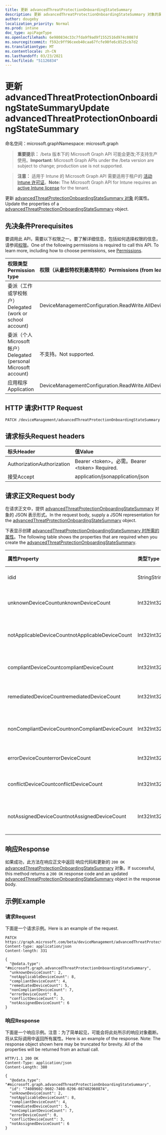 ```yaml
---
title: 更新 advancedThreatProtectionOnboardingStateSummary
description: 更新 advancedThreatProtectionOnboardingStateSummary 对象的属性。
author: dougeby
localization_priority: Normal
ms.prod: intune
doc_type: apiPageType
ms.openlocfilehash: 6e980834c33c7fda9f9ad9f1552516d974c0087d
ms.sourcegitcommit: f592c9ff96ceeb40caa67fcfe90fe6c8525cb7d2
ms.translationtype: MT
ms.contentlocale: zh-CN
ms.lasthandoff: 03/23/2021
ms.locfileid: "51126834"
---
```

# <a name="update-advancedthreatprotectiononboardingstatesummary"></a><span data-ttu-id="3f4f0-103">更新 advancedThreatProtectionOnboardingStateSummary</span><span class="sxs-lookup"><span data-stu-id="3f4f0-103">Update advancedThreatProtectionOnboardingStateSummary</span></span>

<span data-ttu-id="3f4f0-104">命名空间：microsoft.graph</span><span class="sxs-lookup"><span data-stu-id="3f4f0-104">Namespace: microsoft.graph</span></span>

> <span data-ttu-id="3f4f0-105">**重要提示：** /beta 版本下的 Microsoft Graph API 可能会更改;不支持生产使用。</span><span class="sxs-lookup"><span data-stu-id="3f4f0-105">**Important:** Microsoft Graph APIs under the /beta version are subject to change; production use is not supported.</span></span>

> <span data-ttu-id="3f4f0-106">**注意：** 适用于 Intune 的 Microsoft Graph API 需要适用于租户的 [活动 Intune 许可证](https://go.microsoft.com/fwlink/?linkid=839381)。</span><span class="sxs-lookup"><span data-stu-id="3f4f0-106">**Note:** The Microsoft Graph API for Intune requires an [active Intune license](https://go.microsoft.com/fwlink/?linkid=839381) for the tenant.</span></span>

<span data-ttu-id="3f4f0-107">更新 [advancedThreatProtectionOnboardingStateSummary 对象](../resources/intune-deviceconfig-advancedthreatprotectiononboardingstatesummary.md) 的属性。</span><span class="sxs-lookup"><span data-stu-id="3f4f0-107">Update the properties of a [advancedThreatProtectionOnboardingStateSummary](../resources/intune-deviceconfig-advancedthreatprotectiononboardingstatesummary.md) object.</span></span>

## <a name="prerequisites"></a><span data-ttu-id="3f4f0-108">先决条件</span><span class="sxs-lookup"><span data-stu-id="3f4f0-108">Prerequisites</span></span>
<span data-ttu-id="3f4f0-p101">要调用此 API，需要以下权限之一。要了解详细信息，包括如何选择权限的信息，请参阅[权限](/graph/permissions-reference)。</span><span class="sxs-lookup"><span data-stu-id="3f4f0-p101">One of the following permissions is required to call this API. To learn more, including how to choose permissions, see [Permissions](/graph/permissions-reference).</span></span>

|<span data-ttu-id="3f4f0-111">权限类型</span><span class="sxs-lookup"><span data-stu-id="3f4f0-111">Permission type</span></span>|<span data-ttu-id="3f4f0-112">权限（从最低特权到最高特权）</span><span class="sxs-lookup"><span data-stu-id="3f4f0-112">Permissions (from least to most privileged)</span></span>|
|:---|:---|
|<span data-ttu-id="3f4f0-113">委派（工作或学校帐户）</span><span class="sxs-lookup"><span data-stu-id="3f4f0-113">Delegated (work or school account)</span></span>|<span data-ttu-id="3f4f0-114">DeviceManagementConfiguration.ReadWrite.All</span><span class="sxs-lookup"><span data-stu-id="3f4f0-114">DeviceManagementConfiguration.ReadWrite.All</span></span>|
|<span data-ttu-id="3f4f0-115">委派（个人 Microsoft 帐户）</span><span class="sxs-lookup"><span data-stu-id="3f4f0-115">Delegated (personal Microsoft account)</span></span>|<span data-ttu-id="3f4f0-116">不支持。</span><span class="sxs-lookup"><span data-stu-id="3f4f0-116">Not supported.</span></span>|
|<span data-ttu-id="3f4f0-117">应用程序</span><span class="sxs-lookup"><span data-stu-id="3f4f0-117">Application</span></span>|<span data-ttu-id="3f4f0-118">DeviceManagementConfiguration.ReadWrite.All</span><span class="sxs-lookup"><span data-stu-id="3f4f0-118">DeviceManagementConfiguration.ReadWrite.All</span></span>|

## <a name="http-request"></a><span data-ttu-id="3f4f0-119">HTTP 请求</span><span class="sxs-lookup"><span data-stu-id="3f4f0-119">HTTP Request</span></span>
<!-- {
  "blockType": "ignored"
}
-->
``` http
PATCH /deviceManagement/advancedThreatProtectionOnboardingStateSummary
```

## <a name="request-headers"></a><span data-ttu-id="3f4f0-120">请求标头</span><span class="sxs-lookup"><span data-stu-id="3f4f0-120">Request headers</span></span>
|<span data-ttu-id="3f4f0-121">标头</span><span class="sxs-lookup"><span data-stu-id="3f4f0-121">Header</span></span>|<span data-ttu-id="3f4f0-122">值</span><span class="sxs-lookup"><span data-stu-id="3f4f0-122">Value</span></span>|
|:---|:---|
|<span data-ttu-id="3f4f0-123">Authorization</span><span class="sxs-lookup"><span data-stu-id="3f4f0-123">Authorization</span></span>|<span data-ttu-id="3f4f0-124">Bearer &lt;token&gt;。必需。</span><span class="sxs-lookup"><span data-stu-id="3f4f0-124">Bearer &lt;token&gt; Required.</span></span>|
|<span data-ttu-id="3f4f0-125">接受</span><span class="sxs-lookup"><span data-stu-id="3f4f0-125">Accept</span></span>|<span data-ttu-id="3f4f0-126">application/json</span><span class="sxs-lookup"><span data-stu-id="3f4f0-126">application/json</span></span>|

## <a name="request-body"></a><span data-ttu-id="3f4f0-127">请求正文</span><span class="sxs-lookup"><span data-stu-id="3f4f0-127">Request body</span></span>
<span data-ttu-id="3f4f0-128">在请求正文中，提供 [advancedThreatProtectionOnboardingStateSummary](../resources/intune-deviceconfig-advancedthreatprotectiononboardingstatesummary.md) 对象的 JSON 表示形式。</span><span class="sxs-lookup"><span data-stu-id="3f4f0-128">In the request body, supply a JSON representation for the [advancedThreatProtectionOnboardingStateSummary](../resources/intune-deviceconfig-advancedthreatprotectiononboardingstatesummary.md) object.</span></span>

<span data-ttu-id="3f4f0-129">下表显示创建 [advancedThreatProtectionOnboardingStateSummary 时所需的属性](../resources/intune-deviceconfig-advancedthreatprotectiononboardingstatesummary.md)。</span><span class="sxs-lookup"><span data-stu-id="3f4f0-129">The following table shows the properties that are required when you create the [advancedThreatProtectionOnboardingStateSummary](../resources/intune-deviceconfig-advancedthreatprotectiononboardingstatesummary.md).</span></span>

|<span data-ttu-id="3f4f0-130">属性</span><span class="sxs-lookup"><span data-stu-id="3f4f0-130">Property</span></span>|<span data-ttu-id="3f4f0-131">类型</span><span class="sxs-lookup"><span data-stu-id="3f4f0-131">Type</span></span>|<span data-ttu-id="3f4f0-132">说明</span><span class="sxs-lookup"><span data-stu-id="3f4f0-132">Description</span></span>|
|:---|:---|:---|
|<span data-ttu-id="3f4f0-133">id</span><span class="sxs-lookup"><span data-stu-id="3f4f0-133">id</span></span>|<span data-ttu-id="3f4f0-134">String</span><span class="sxs-lookup"><span data-stu-id="3f4f0-134">String</span></span>|<span data-ttu-id="3f4f0-135">唯一标识符</span><span class="sxs-lookup"><span data-stu-id="3f4f0-135">Unique Identifier</span></span>|
|<span data-ttu-id="3f4f0-136">unknownDeviceCount</span><span class="sxs-lookup"><span data-stu-id="3f4f0-136">unknownDeviceCount</span></span>|<span data-ttu-id="3f4f0-137">Int32</span><span class="sxs-lookup"><span data-stu-id="3f4f0-137">Int32</span></span>|<span data-ttu-id="3f4f0-138">未知设备的数量</span><span class="sxs-lookup"><span data-stu-id="3f4f0-138">Number of unknown devices</span></span>|
|<span data-ttu-id="3f4f0-139">notApplicableDeviceCount</span><span class="sxs-lookup"><span data-stu-id="3f4f0-139">notApplicableDeviceCount</span></span>|<span data-ttu-id="3f4f0-140">Int32</span><span class="sxs-lookup"><span data-stu-id="3f4f0-140">Int32</span></span>|<span data-ttu-id="3f4f0-141">不适用设备的数量</span><span class="sxs-lookup"><span data-stu-id="3f4f0-141">Number of not applicable devices</span></span>|
|<span data-ttu-id="3f4f0-142">compliantDeviceCount</span><span class="sxs-lookup"><span data-stu-id="3f4f0-142">compliantDeviceCount</span></span>|<span data-ttu-id="3f4f0-143">Int32</span><span class="sxs-lookup"><span data-stu-id="3f4f0-143">Int32</span></span>|<span data-ttu-id="3f4f0-144">兼容设备的数量</span><span class="sxs-lookup"><span data-stu-id="3f4f0-144">Number of compliant devices</span></span>|
|<span data-ttu-id="3f4f0-145">remediatedDeviceCount</span><span class="sxs-lookup"><span data-stu-id="3f4f0-145">remediatedDeviceCount</span></span>|<span data-ttu-id="3f4f0-146">Int32</span><span class="sxs-lookup"><span data-stu-id="3f4f0-146">Int32</span></span>|<span data-ttu-id="3f4f0-147">已修复设备的数量</span><span class="sxs-lookup"><span data-stu-id="3f4f0-147">Number of remediated devices</span></span>|
|<span data-ttu-id="3f4f0-148">nonCompliantDeviceCount</span><span class="sxs-lookup"><span data-stu-id="3f4f0-148">nonCompliantDeviceCount</span></span>|<span data-ttu-id="3f4f0-149">Int32</span><span class="sxs-lookup"><span data-stu-id="3f4f0-149">Int32</span></span>|<span data-ttu-id="3f4f0-150">不兼容设备的数量</span><span class="sxs-lookup"><span data-stu-id="3f4f0-150">Number of NonCompliant devices</span></span>|
|<span data-ttu-id="3f4f0-151">errorDeviceCount</span><span class="sxs-lookup"><span data-stu-id="3f4f0-151">errorDeviceCount</span></span>|<span data-ttu-id="3f4f0-152">Int32</span><span class="sxs-lookup"><span data-stu-id="3f4f0-152">Int32</span></span>|<span data-ttu-id="3f4f0-153">错误设备的数量</span><span class="sxs-lookup"><span data-stu-id="3f4f0-153">Number of error devices</span></span>|
|<span data-ttu-id="3f4f0-154">conflictDeviceCount</span><span class="sxs-lookup"><span data-stu-id="3f4f0-154">conflictDeviceCount</span></span>|<span data-ttu-id="3f4f0-155">Int32</span><span class="sxs-lookup"><span data-stu-id="3f4f0-155">Int32</span></span>|<span data-ttu-id="3f4f0-156">冲突设备的数量</span><span class="sxs-lookup"><span data-stu-id="3f4f0-156">Number of conflict devices</span></span>|
|<span data-ttu-id="3f4f0-157">notAssignedDeviceCount</span><span class="sxs-lookup"><span data-stu-id="3f4f0-157">notAssignedDeviceCount</span></span>|<span data-ttu-id="3f4f0-158">Int32</span><span class="sxs-lookup"><span data-stu-id="3f4f0-158">Int32</span></span>|<span data-ttu-id="3f4f0-159">未分配设备的数量</span><span class="sxs-lookup"><span data-stu-id="3f4f0-159">Number of not assigned devices</span></span>|



## <a name="response"></a><span data-ttu-id="3f4f0-160">响应</span><span class="sxs-lookup"><span data-stu-id="3f4f0-160">Response</span></span>
<span data-ttu-id="3f4f0-161">如果成功，此方法在响应正文中返回 响应代码和更新的 `200 OK` [advancedThreatProtectionOnboardingStateSummary](../resources/intune-deviceconfig-advancedthreatprotectiononboardingstatesummary.md) 对象。</span><span class="sxs-lookup"><span data-stu-id="3f4f0-161">If successful, this method returns a `200 OK` response code and an updated [advancedThreatProtectionOnboardingStateSummary](../resources/intune-deviceconfig-advancedthreatprotectiononboardingstatesummary.md) object in the response body.</span></span>

## <a name="example"></a><span data-ttu-id="3f4f0-162">示例</span><span class="sxs-lookup"><span data-stu-id="3f4f0-162">Example</span></span>

### <a name="request"></a><span data-ttu-id="3f4f0-163">请求</span><span class="sxs-lookup"><span data-stu-id="3f4f0-163">Request</span></span>
<span data-ttu-id="3f4f0-164">下面是一个请求示例。</span><span class="sxs-lookup"><span data-stu-id="3f4f0-164">Here is an example of the request.</span></span>
``` http
PATCH https://graph.microsoft.com/beta/deviceManagement/advancedThreatProtectionOnboardingStateSummary
Content-type: application/json
Content-length: 331

{
  "@odata.type": "#microsoft.graph.advancedThreatProtectionOnboardingStateSummary",
  "unknownDeviceCount": 2,
  "notApplicableDeviceCount": 8,
  "compliantDeviceCount": 4,
  "remediatedDeviceCount": 5,
  "nonCompliantDeviceCount": 7,
  "errorDeviceCount": 0,
  "conflictDeviceCount": 3,
  "notAssignedDeviceCount": 6
}
```

### <a name="response"></a><span data-ttu-id="3f4f0-165">响应</span><span class="sxs-lookup"><span data-stu-id="3f4f0-165">Response</span></span>
<span data-ttu-id="3f4f0-p102">下面是一个响应示例。注意：为了简单起见，可能会将此处所示的响应对象截断。将从实际调用中返回所有属性。</span><span class="sxs-lookup"><span data-stu-id="3f4f0-p102">Here is an example of the response. Note: The response object shown here may be truncated for brevity. All of the properties will be returned from an actual call.</span></span>
``` http
HTTP/1.1 200 OK
Content-Type: application/json
Content-Length: 380

{
  "@odata.type": "#microsoft.graph.advancedThreatProtectionOnboardingStateSummary",
  "id": "74089602-9602-7408-0296-087402960874",
  "unknownDeviceCount": 2,
  "notApplicableDeviceCount": 8,
  "compliantDeviceCount": 4,
  "remediatedDeviceCount": 5,
  "nonCompliantDeviceCount": 7,
  "errorDeviceCount": 0,
  "conflictDeviceCount": 3,
  "notAssignedDeviceCount": 6
}
```




